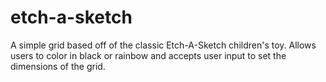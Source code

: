 # etch-a-sketch
A simple grid based off of the classic Etch-A-Sketch children's toy. Allows users
to color in black or rainbow and accepts user input to set the dimensions of the grid.